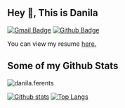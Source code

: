 ## Hey 👋, This is Danila 
[![Gmail Badge](https://img.shields.io/badge/-danila.ferentz@gmail.com-c14438?style=flat&logo=Gmail&logoColor=white&link=mailto:danila.ferentz@gmail.com)](mailto:danila.ferentz@gmail.com) [![Github Badge](https://img.shields.io/badge/-danila.ferents-grey?style=flat&logo=github&logoColor=white&link=https://github.com/danila.ferents/)](https://www.github.com/danila.ferents/) <p align='left'> You can view my resume <a href='https://github.com/danilaferents/-CV/blob/master/cv.pdf ' target=_blank><u>here</u>.</a></p>
## Some of my Github Stats
<p align=left> <img src=https://komarev.com/ghpvc/?username=danilaferents alt=danila.ferents /> </p>

[![Github stats](https://github-readme-stats.vercel.app/api?username=danila.ferents&show_icons=true&include_all_commits=true)](https://github.com/danilaferents/github-readme-stats)
[![Top Langs](https://github-readme-stats.vercel.app/api/top-langs/?username=danilaferents&layout=compact)](https://github.com/danila.ferents/github-readme-stats)


